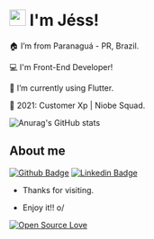 # <img src="https://github.com/TheDudeThatCode/TheDudeThatCode/blob/master/Assets/Hi.gif" width="29px"> I'm Jéss!

 
:house:  I’m from Paranaguá - PR, Brazil.

:computer:  I'm Front-End Developer!

:iphone:  I’m currently using Flutter.

:rocket:  2021: Customer Xp | Niobe Squad.

![Anurag's GitHub stats](https://github-readme-stats.vercel.app/api?username=jessiicacristina&show_icons=true&hide=stars,issues&theme=dark)



## About me

[![Github Badge](https://img.shields.io/badge/-Github-000?style=flat-square&logo=Github&logoColor=white&link=LINK_GIT)](https://github.com/trallerd)
[![Linkedin Badge](https://img.shields.io/badge/-LinkedIn-blue?style=flat-square&logo=Linkedin&logoColor=white&link=LINK_LINKEDIN)](https://www.linkedin.com/in/jeszgoncalves/)



- Thanks for visiting.

- Enjoy it!! o/

[![Open Source Love](https://badges.frapsoft.com/os/v1/open-source.svg?v=103)](https://github.com/ellerbrock/open-source-badges/)

